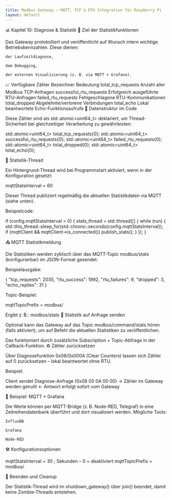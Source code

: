 ```yaml
---
title: Modbus Gateway – MQTT, TCP & RTU Integration für Raspberry Pi
layout: default
---
```


📊 Kapitel 10: Diagnose & Statistik
🧭 Ziel der Statistikfunktionen

Das Gateway protokolliert und veröffentlicht auf Wunsch intern wichtige Betriebskennzahlen. Diese dienen:

    der Laufzeitdiagnose,

    dem Debugging,

    der externen Visualisierung (z. B. via MQTT + Grafana).

📈 Verfügbare Zähler
Bezeichner	Bedeutung
total_tcp_requests	Anzahl aller Modbus TCP-Anfragen
successful_rtu_requests	Erfolgreich ausgeführte RTU-Anfragen
failed_rtu_requests	Fehlgeschlagene RTU-Kommunikationen
total_dropped	Abgelehnte/verlorene Verbindungen
total_echo	Lokal beantwortete Echo-Funktionsaufrufe
🧮 Datenstruktur im Code

Diese Zähler sind als std::atomic<uint64_t> deklariert, um Thread-Sicherheit bei gleichzeitiger Verarbeitung zu gewährleisten:

std::atomic<uint64_t> total_tcp_requests{0};
std::atomic<uint64_t> successful_rtu_requests{0};
std::atomic<uint64_t> failed_rtu_requests{0};
std::atomic<uint64_t> total_dropped{0};
std::atomic<uint64_t> total_echo{0};

🔁 Statistik-Thread

Ein Hintergrund-Thread wird bei Programmstart aktiviert, wenn in der Konfiguration gesetzt:

mqttStatsInterval = 60

Dieser Thread publiziert regelmäßig die aktuellen Statistikdaten via MQTT (siehe unten).

Beispielcode:

if (config.mqttStatsInterval > 0)
{
    stats_thread = std::thread([] {
        while (run)
        {
            std::this_thread::sleep_for(std::chrono::seconds(config.mqttStatsInterval));
            if (mqttClient && mqttClient->is_connected())
                publish_stats();
        }
    });
}

📤 MQTT Statistikmeldung

Die Statistiken werden zyklisch über das MQTT-Topic modbus/stats (konfigurierbar) im JSON-Format gesendet:

Beispielausgabe:

{
  "tcp_requests": 2035,
  "rtu_success": 1992,
  "rtu_failures": 9,
  "dropped": 3,
  "echo_replies": 31
}

Topic-Beispiel:

mqttTopicPrefix = modbus/

Ergibt z. B.: modbus/stats
📮 Statistik auf Anfrage senden

Optional kann das Gateway auf das Topic modbus/command/stats hören (falls aktiviert), um auf Befehl die aktuellen Statistiken zu veröffentlichen.

Das funktioniert durch zusätzliche Subscription + Topic-Abfrage in der Callback-Funktion.
♻️ Zähler zurücksetzen

Über Diagnosefunktion 0x08/0x000A (Clear Counters) lassen sich Zähler auf 0 zurücksetzen – lokal beantwortet ohne RTU.

Beispiel:

Client sendet Diagnose-Anfrage (0x08 00 0A 00 00)
→ Zähler im Gateway werden genullt
← Antwort erfolgt sofort vom Gateway

🧪 Beispiel: MQTT + Grafana

Die Werte können per MQTT-Bridge (z. B. Node-RED, Telegraf) in eine Zeitreihendatenbank überführt und dort visualisiert werden.
Mögliche Tools:

    InfluxDB

    Grafana

    Node-RED

🛠️ Konfigurationsoptionen

mqttStatsInterval = 30        ; Sekunden – 0 = deaktiviert
mqttTopicPrefix = modbus/

🧼 Beenden und Cleanup

Der Statistik-Thread wird im shutdown_gateway() über join() beendet, damit keine Zombie-Threads entstehen.

